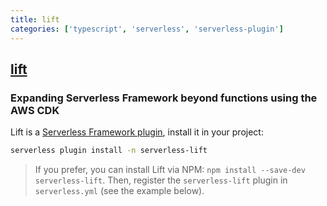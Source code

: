 ```yaml
---
title: lift
categories: ['typescript', 'serverless', 'serverless-plugin']
---
```

## [lift](https://github.com/getlift/lift)

### Expanding Serverless Framework beyond functions using the AWS CDK


Lift is a [Serverless Framework plugin](https://www.serverless.com/plugins/), install it in your project:

```bash
serverless plugin install -n serverless-lift
```

> If you prefer, you can install Lift via NPM: `npm install --save-dev serverless-lift`. Then, register the `serverless-lift` plugin in `serverless.yml` (see the example below).
